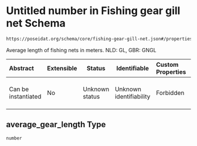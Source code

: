 # Untitled number in Fishing gear gill net Schema

```txt
https://poseidat.org/schema/core/fishing-gear-gill-net.json#/properties/average_gear_length
```

Average length of fishing nets in meters. NLD: GL, GBR: GNGL


| Abstract            | Extensible | Status         | Identifiable            | Custom Properties | Additional Properties | Access Restrictions | Defined In                                                                                     |
| :------------------ | ---------- | -------------- | ----------------------- | :---------------- | --------------------- | ------------------- | ---------------------------------------------------------------------------------------------- |
| Can be instantiated | No         | Unknown status | Unknown identifiability | Forbidden         | Allowed               | none                | [fishing-gear-gill-net.json\*](schemas/core/fishing-gear-gill-net.json "open original schema") |

## average_gear_length Type

`number`
